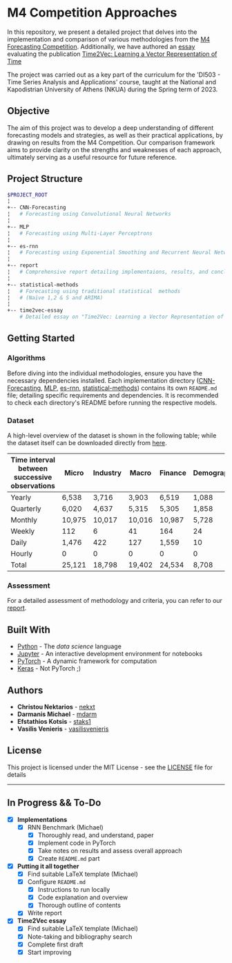 # M4 Competition Approaches

In this repository, we present a detailed project that delves into the implementation and comparison of various methodologies from the [M4 Forecasting Competition](https://www.sciencedirect.com/science/article/pii/S0169207019301128). Additionally, we have authored an [essay](time2vec-essay/time2vec.pdf) evaluating the publication [Time2Vec: Learning a Vector Representation of Time](https://arxiv.org/abs/1907.05321)

The project was carried out as a key part of the curriculum for the 'DI503 - Time Series Analysis and Applications' course, taught at the National and Kapodistrian University of Athens (NKUA) during the Spring term of 2023. 

## Objective

The aim of this project was to develop a deep understanding of different forecasting models and strategies, as well as their practical applications, by drawing on results from the M4 Competition. Our comparison framework aims to provide clarity on the strengths and weaknesses of each approach, ultimately serving as a useful resource for future reference.


## Project Structure

```bash
$PROJECT_ROOT
¦
+-- CNN-Forecasting 
¦   # Forecasting using Convolutional Neural Networks
¦
+-- MLP
¦   # Forecasting using Multi-Layer Perceptrons
¦
+-- es-rnn 
¦   # Forecasting using Exponential Smoothing and Recurrent Neural Networks
¦
+-- report
¦   # Comprehensive report detailing implementaions, results, and conclusions
¦
+-- statistical-methods 
¦   # Forecasting using traditional statistical  methods
¦   # (Naïve 1,2 & S and ARIMA)
¦
+-- time2vec-essay
    # Detailed essay on "Time2Vec: Learning a Vector Representation of Time" concept
```

## Getting Started

### Algorithms

Before diving into the individual methodologies, ensure you have the necessary dependencies installed. Each implementation directory ([CNN-Forecasting](CNN-Forecasting), [MLP](MLP), [es-rnn](es-rnn), [statistical-methods](statistical-methods)) contains its own `README.md` file; detailing specific requirements and dependencies. It is recommended to check each directory's README before running the respective models.

### Dataset

A high-level overview of the dataset is shown in the following table; while the dataset itself can be downloaded directly from [here](https://github.com/M4Competition/M4-methods/tree/master/Dataset). 

| Time interval between successive observations | Micro | Industry | Macro | Finance | Demographic | Other | Total |
|------------------------------------------------|-------|----------|-------|---------|-------------|-------|-------|
| Yearly                                         | 6,538 | 3,716    | 3,903 | 6,519   | 1,088       | 1,236 | 23,000|
| Quarterly                                      | 6,020 | 4,637    | 5,315 | 5,305   | 1,858       | 865   | 24,000|
| Monthly                                        | 10,975| 10,017   | 10,016| 10,987  | 5,728       | 277   | 48,000|
| Weekly                                         | 112   | 6        | 41    | 164     | 24          | 12    | 359   |
| Daily                                          | 1,476 | 422      | 127   | 1,559   | 10          | 633   | 4,227 |
| Hourly                                         | 0     | 0        | 0     | 0       | 0           | 414   | 414   |
| Total                                          | 25,121| 18,798   | 19,402| 24,534  | 8,708       | 3,437 | 100,000|


### Assessment
For a detailed assessment of methodology and criteria, you can refer to our [report](report/report.pdf).


## Built With

* [Python](https://www.python.org) - The *data science* language
 * [Jupyter](https://jupyter.org/) - An interactive development environment for notebooks
* [PyTorch](https://www.pytorch.org/) - A dynamic framework for computation
* [Keras](https://keras.io/) - Not PyTorch ;)


## Authors

* **Christou Nektarios** - [nekxt](https://github.com/nekxt)
* **Darmanis Michael** - [mdarm](https://github.com/mdarm)
* **Efstathios Kotsis** - [staks1](https://github.com/staks1)
* **Vasilis Venieris** - [vasilisvenieris](https://github.com/vasilisvenieris)

## License

This project is licensed under the MIT License - see the [LICENSE](LICENSE) file for details


---
## In Progress && To-Do

- [x] **Implementations**
	- [x] RNN Benchmark (Michael)
		- [x] Thoroughly read, and understand, paper
		- [x] Implement code in PyTorch
		- [x] Take notes on results and assess overall approach
		- [x] Create `README.md` part               
- [x] **Putting it all together**
	- [x] Find suitable LaTeX template (Michael)
	- [x] Configure `README.md`
		- [x] Instructions to run locally	
		- [x] Code explanation and overview
		- [x] Thorough outline of contents
	- [x] Write report
- [x] **Time2Vec essay** 
	- [x] Find suitable LaTeX template (Michael)
	- [x] Note-taking and bibliography search
	- [x] Complete first draft
	- [x] Start improving
